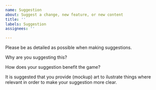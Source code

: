 ```yaml
---
name: Suggestion
about: Suggest a change, new feature, or new content
title: ''
labels: Suggestion
assignees: ''

---
```


Please be as detailed as possible when making suggestions.

Why are you suggesting this?

How does your suggestion benefit the game?

It is suggested that you provide (mockup) art to ilustrate things where relevant in order to make your suggestion more clear.
